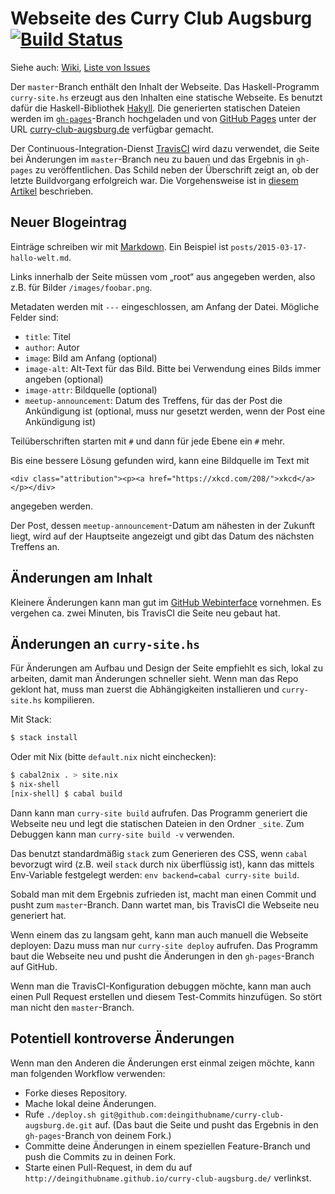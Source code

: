 # Webseite des Curry Club Augsburg [![Build Status][travisci-img]][travisci-url]

Siehe auch: [Wiki][wiki], [Liste von Issues][issues]

Der `master`-Branch enthält den Inhalt der Webseite. Das Haskell-Programm `curry-site.hs` erzeugt aus den Inhalten eine statische Webseite. Es benutzt dafür die Haskell-Bibliothek [Hakyll][hakyll]. Die generierten statischen Dateien werden im [`gh-pages`][gh-pages-branch]-Branch hochgeladen und von [GitHub Pages][gh-pages] unter der URL [curry-club-augsburg.de](http://curry-club-augsburg.de/) verfügbar gemacht.

Der Continuous-Integration-Dienst [TravisCI][travisci] wird dazu verwendet, die Seite bei Änderungen im `master`-Branch neu zu bauen und das Ergebnis in `gh-pages` zu veröffentlichen. Das Schild neben der Überschrift zeigt an, ob der letzte Buildvorgang erfolgreich war. Die Vorgehensweise ist in [diesem Artikel](http://timbaumann.info/posts/2013-08-04-hakyll-github-and-travis.html) beschrieben.

## Neuer Blogeintrag

Einträge schreiben wir mit [Markdown][md]. Ein Beispiel ist `posts/2015-03-17-hallo-welt.md`.

Links innerhalb der Seite müssen vom „root“ aus angegeben werden, also z.B. für Bilder `/images/foobar.png`.

Metadaten werden mit `---` eingeschlossen, am Anfang der Datei. Mögliche Felder sind:

- `title`: Titel
- `author`: Autor
- `image`: Bild am Anfang (optional)
- `image-alt`: Alt-Text für das Bild. Bitte bei Verwendung eines Bilds immer angeben (optional)
- `image-attr`: Bildquelle (optional)
- `meetup-announcement`: Datum des Treffens, für das der Post die Ankündigung ist (optional, muss nur gesetzt werden, wenn der Post eine Ankündigung ist)

Teilüberschriften starten mit `#` und dann für jede Ebene ein `#` mehr.

Bis eine bessere Lösung gefunden wird, kann eine Bildquelle im Text mit

    <div class="attribution"><p><a href="https://xkcd.com/208/">xkcd</a></p></div>

angegeben werden.

Der Post, dessen `meetup-announcement`-Datum am nähesten in der Zukunft liegt, wird auf der Hauptseite angezeigt und gibt das Datum des nächsten Treffens an.


## Änderungen am Inhalt

Kleinere Änderungen kann man gut im [GitHub Webinterface][gh-webinterface] vornehmen. Es vergehen ca. zwei Minuten, bis TravisCI die Seite neu gebaut hat.


## Änderungen an `curry-site.hs`

Für Änderungen am Aufbau und Design der Seite empfiehlt es sich, lokal zu arbeiten, damit man Änderungen schneller sieht. Wenn man das Repo geklont hat, muss man zuerst die Abhängigkeiten installieren und `curry-site.hs` kompilieren.

Mit Stack:

```bash
$ stack install
```

Oder mit Nix (bitte `default.nix` nicht einchecken):

```bash
$ cabal2nix . > site.nix
$ nix-shell
[nix-shell] $ cabal build
```

Dann kann man `curry-site build` aufrufen. Das Programm generiert die Webseite neu und legt die statischen Dateien in den Ordner `_site`. Zum Debuggen kann man `curry-site build -v` verwenden.

Das benutzt standardmäßig `stack` zum Generieren des CSS, wenn `cabal` bevorzugt wird (z.B. weil `stack` durch nix überflüssig ist), kann das mittels Env-Variable festgelegt werden: `env backend=cabal curry-site build`.

Sobald man mit dem Ergebnis zufrieden ist, macht man einen Commit und pusht zum `master`-Branch. Dann wartet man, bis TravisCI die Webseite neu generiert hat.

Wenn einem das zu langsam geht, kann man auch manuell die Webseite deployen: Dazu muss man nur `curry-site deploy` aufrufen. Das Programm baut die Webseite neu und pusht die Änderungen in den `gh-pages`-Branch auf GitHub.

Wenn man die TravisCI-Konfiguration debuggen möchte, kann man auch einen Pull Request erstellen und diesem Test-Commits hinzufügen. So stört man nicht den `master`-Branch.


## Potentiell kontroverse Änderungen

Wenn man den Anderen die Änderungen erst einmal zeigen möchte, kann man folgenden Workflow verwenden:

* Forke dieses Repository.
* Mache lokal deine Änderungen.
* Rufe `./deploy.sh git@github.com:deingithubname/curry-club-augsburg.de.git` auf. (Das baut die Seite und pusht das Ergebnis in den `gh-pages`-Branch von deinem Fork.)
* Committe deine Änderungen in einem speziellen Feature-Branch und push die Commits zu in deinen Fork.
* Starte einen Pull-Request, in dem du auf `http://deingithubname.github.io/curry-club-augsburg.de/` verlinkst.

[wiki]: https://github.com/curry-club-aux/curry-club-augsburg.de/wiki
[issues]: https://github.com/curry-club-aux/curry-club-augsburg.de/issues
[gh-pages]: https://pages.github.com/
[circleci]: https://circleci.com/
[circleci-img]: https://img.shields.io/circleci/project/curry-club-aux/curry-club-augsburg.de/master.svg
[circleci-url]: https://circleci.com/gh/curry-club-aux/curry-club-augsburg.de/tree/master
[travisci]: https://travis-ci.org/
[travisci-img]: https://travis-ci.org/curry-club-aux/curry-club-augsburg.de.svg?branch=master
[travisci-url]: https://travis-ci.org/curry-club-aux/curry-club-augsburg.de
[gh-webinterface]: https://help.github.com/articles/github-flow-in-the-browser/
[hakyll]: http://jaspervdj.be/hakyll/
[gh-pages-branch]: https://github.com/curry-club-aux/curry-club-augsburg.de/tree/gh-pages
[md]: https://daringfireball.net/projects/markdown/dingus
